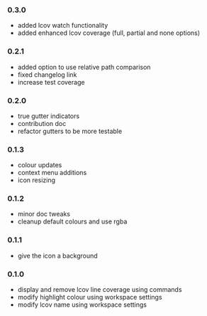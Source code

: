 ### 0.3.0
- added lcov watch functionality
- added enhanced lcov coverage (full, partial and none options)

### 0.2.1
- added option to use relative path comparison
- fixed changelog link
- increase test coverage

### 0.2.0
- true gutter indicators
- contribution doc
- refactor gutters to be more testable

### 0.1.3
- colour updates
- context menu additions
- icon resizing

### 0.1.2
- minor doc tweaks
- cleanup default colours and use rgba

### 0.1.1
- give the icon a background

### 0.1.0
- display and remove lcov line coverage using commands
- modify highlight colour using workspace settings
- modify lcov name using workspace settings